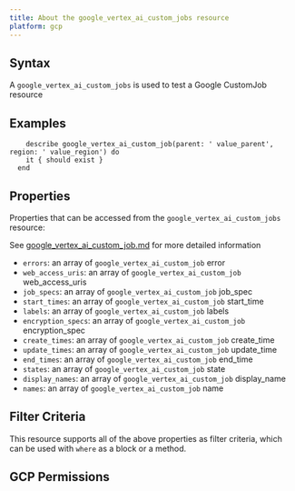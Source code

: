 ```yaml
---
title: About the google_vertex_ai_custom_jobs resource
platform: gcp
---
```


## Syntax
A `google_vertex_ai_custom_jobs` is used to test a Google CustomJob resource

## Examples
```
    describe google_vertex_ai_custom_job(parent: ' value_parent', region: ' value_region') do
    it { should exist }
  end
```

## Properties
Properties that can be accessed from the `google_vertex_ai_custom_jobs` resource:

See [google_vertex_ai_custom_job.md](google_vertex_ai_custom_job.md) for more detailed information
  * `errors`: an array of `google_vertex_ai_custom_job` error
  * `web_access_uris`: an array of `google_vertex_ai_custom_job` web_access_uris
  * `job_specs`: an array of `google_vertex_ai_custom_job` job_spec
  * `start_times`: an array of `google_vertex_ai_custom_job` start_time
  * `labels`: an array of `google_vertex_ai_custom_job` labels
  * `encryption_specs`: an array of `google_vertex_ai_custom_job` encryption_spec
  * `create_times`: an array of `google_vertex_ai_custom_job` create_time
  * `update_times`: an array of `google_vertex_ai_custom_job` update_time
  * `end_times`: an array of `google_vertex_ai_custom_job` end_time
  * `states`: an array of `google_vertex_ai_custom_job` state
  * `display_names`: an array of `google_vertex_ai_custom_job` display_name
  * `names`: an array of `google_vertex_ai_custom_job` name

## Filter Criteria
This resource supports all of the above properties as filter criteria, which can be used
with `where` as a block or a method.

## GCP Permissions

